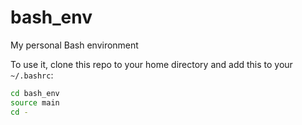 # bash_env

My personal Bash environment

To use it, clone this repo to your home directory and add this to your `~/.bashrc`:

```bash
cd bash_env
source main
cd -
```

